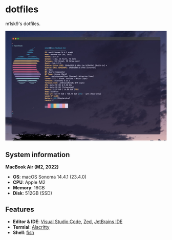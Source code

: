 # dotfiles

m1sk9's dotfiles.

![m1sk9's dotfiles](./screenshot.jpg)

## System information

**MacBook Air (M2, 2022)**

- **OS**: macOS Sonoma 14.4.1 (23.4.0)
- **CPU**: Apple M2
- **Memory**: 16GB
- **Disk**: 512GB (SSD)

## Features

- **Editor & IDE**: [Visual Studio Code](https://code.visualstudio.com/), [Zed](https://zed.dev/), [JetBrains IDE](https://www.jetbrains.com/)
- **Termial**: [Alacritty](https://alacritty.org/)
- **Shell**: [fish](https://fishshell.com/)
